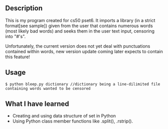## Description
This is my program created for cs50 pset6. It imports a library (in a strict format[see sample]) given from the user that contains numerous words (most likely bad words) and seeks them in the user text input, censoring into "#'s".

Unfortunately, the current version does not yet deal with punctuations contained within words, new version update coming later expects to contain this feature!

## Usage
```
$ python bleep.py dictionary //dictionary being a line-dilimited file containing words wanted to be censored
```

## What I have learned
* Creating and using data structure of set in Python
* Using Python class member functions like .split(), .rstrip().
